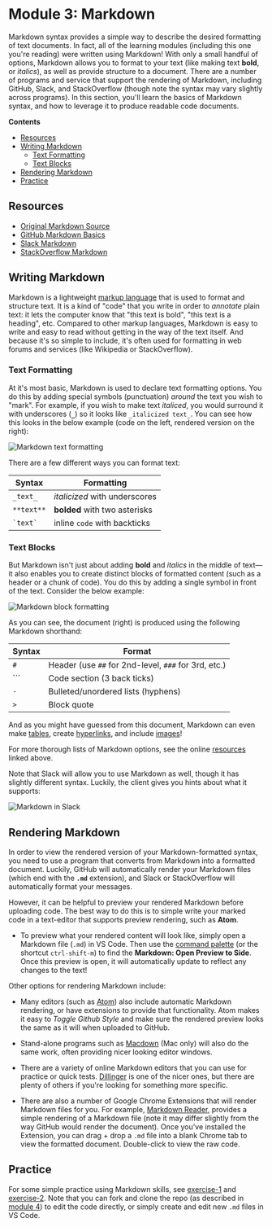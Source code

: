 # Module 3: Markdown

Markdown syntax provides a simple way to describe the desired formatting of text documents. In fact, all of the learning modules (including this one you're reading) were written using Markdown! With only a small handful of options, Markdown allows you to format to your text (like making text **bold**, or _italics_), as well as provide structure to a document. There are a number of programs and service that support the rendering of Markdown, including GitHub, Slack, and StackOverflow (though note the syntax may vary slightly across programs). In this section, you'll learn the basics of Markdown syntax, and how to leverage it to produce readable code documents.

<!-- START doctoc generated TOC please keep comment here to allow auto update -->
<!-- DON'T EDIT THIS SECTION, INSTEAD RE-RUN doctoc TO UPDATE -->
**Contents**

- [Resources](#resources)
- [Writing Markdown](#writing-markdown)
  - [Text Formatting](#text-formatting)
  - [Text Blocks](#text-blocks)
- [Rendering Markdown](#rendering-markdown)
- [Practice](#practice)

<!-- END doctoc generated TOC please keep comment here to allow auto update -->

## Resources
- [Original Markdown Source](https://daringfireball.net/projects/markdown/)
- [GitHub Markdown Basics](https://help.github.com/articles/basic-writing-and-formatting-syntax/)
- [Slack Markdown](https://get.slack.help/hc/en-us/articles/202288908-Formatting-your-messages)
- [StackOverflow Markdown](http://stackoverflow.com/editing-help)

## Writing Markdown
Markdown is a lightweight [markup language](https://en.wikipedia.org/wiki/Markup_language) that is used to format and structure text. It is a kind of "code" that you write in order to _annotate_ plain text: it lets the computer know that "this text is bold", "this text is a heading", etc. Compared to other markup languages, Markdown is easy to write and easy to read without getting in the way of the text itself. And because it's so simple to include, it's often used for formatting in web forums and services (like Wikipedia or StackOverflow).

### Text Formatting
At it's most basic, Markdown is used to declare text formatting options. You do this by adding special symbols (punctuation) _around_ the text you wish to "mark". For example, if you wish to make text _italiced_, you would surround it with underscores (**`_`**) so it looks like `_italicized text_`. You can see how this looks in the below example (code on the left, rendered version on the right):

![Markdown text formatting](img/markdown-text.png)

There are a few different ways you can format text:

| Syntax | Formatting	|
| --- | --- |
| `_text_`	| _italicized_ with underscores	|
| `**text**`	| **bolded** with two asterisks	|
| ``` `text` ``` | inline `code` with backticks	|


### Text Blocks
But Markdown isn't just about adding **bold** and _italics_ in the middle of text&mdash;it also enables you to create distinct blocks of formatted content (such as a header or a chunk of code). You do this by adding a single symbol in front of the text. Consider the below example:

![Markdown block formatting](img/markdown-blocks.png)

As you can see, the document (right) is produced using the following Markdown shorthand:

| Syntax | Format	|
| --- | --- |
| `# ` | Header (use `##` for 2nd-level, `###` for 3rd, etc.) |
| ```	| Code section (3 back ticks)	|
| `- ` | Bulleted/unordered lists (hyphens) |
| `> ` | Block quote |

And as you might have guessed from this document, Markdown can even make [tables](https://help.github.com/articles/organizing-information-with-tables/), create [hyperlinks](https://daringfireball.net/projects/markdown/syntax#link), and include [images](https://daringfireball.net/projects/markdown/syntax#img)!

For more thorough lists of Markdown options, see the online [resources](#resources) linked above.

Note that Slack will allow you to use Markdown as well, though it has slightly different syntax. Luckily, the client gives you hints about what it supports:


![Markdown in Slack](img/markdown-slack.png)

## Rendering Markdown
In order to view the rendered version of your Markdown-formatted syntax, you need to use a program that converts from Markdown into a formatted document. Luckily, GitHub will automatically render your Markdown files (which end with the **`.md`** extension), and Slack or StackOverflow will automatically format your messages.

However, it can be helpful to preview your rendered Markdown before uploading code. The best way to do this is to simple write your marked code in a text-editor that supports preview rendering, such as **Atom**.

  - To preview what your rendered content will look like, simply open a Markdown file (`.md`) in VS Code. Then use the [command palette](https://code.visualstudio.com/docs/getstarted/userinterface#_command-palette) (or the shortcut `ctrl-shift-m`) to find the **Markdown: Open Preview to Side**. Once this preview is open, it will automatically update to reflect any changes to the text!

  <!-- - Note that you can also use the command palette to **Toggle Github Style** for the Markdown preview; this will make the rendered preview look the same as it will when uploaded to GitHub! -->

Other options for rendering Markdown include:

- Many editors (such as [Atom](https://atom.io/)) also include automatic Markdown rendering, or have extensions to provide that functionality. Atom makes it easy to _Toggle Github Style_ and make sure the rendered preview looks the same as it will when uploaded to GitHub.

- Stand-alone programs such as [Macdown](http://macdown.uranusjr.com/) (Mac only) will also do the same work, often providing nicer looking editor windows.

- There are a variety of online Markdown editors that you can use for practice or quick tests. [Dillinger](http://dillinger.io/) is one of the nicer ones, but there are plenty of others if you're looking for something more specific.

- There are also a number of Google Chrome Extensions that will render Markdown files for you. For example, [Markdown Reader](https://chrome.google.com/webstore/detail/markdown-reader/gpoigdifkoadgajcincpilkjmejcaanc?hl=en), provides a simple rendering of a Markdown file (note it may differ slightly from the way GitHub would render the document). Once you've installed the Extension, you can drag + drop a `.md` file into a blank Chrome tab to view the formatted document. Double-click to view the raw code.

## Practice
For some simple practice using Markdown skills, see [exercise-1](exercise-1) and [exercise-2](exercise-2). Note that you can fork and clone the repo (as described in [module 4](../../../module4-git-basics)) to edit the code directly, or simply create and edit new `.md` files in VS Code.
